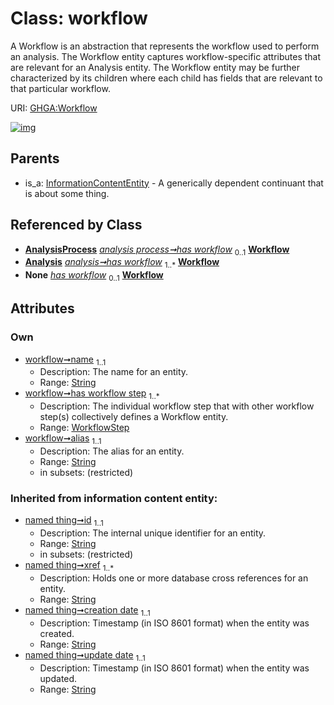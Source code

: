 
# Class: workflow


A Workflow is an abstraction that represents the workflow used to perform an analysis. The Workflow entity captures workflow-specific attributes that are relevant for an Analysis entity. The Workflow entity may be further characterized by its children where each child has fields that are relevant to that particular workflow.

URI: [GHGA:Workflow](https://w3id.org/GHGA/Workflow)


[![img](https://yuml.me/diagram/nofunky;dir:TB/class/[WorkflowStep],[WorkflowStep]<has%20workflow%20step%201..*-++[Workflow&#124;name:string;alias:string;id(i):string;xref(i):string%20%2B;creation_date(i):string;update_date(i):string;schema_type(i):string;schema_version(i):string],[AnalysisProcess]++-%20has%20workflow%200..1>[Workflow],[Analysis]++-%20has%20workflow%201..*>[Workflow],[Analysis]-%20has%20workflow(i)%200..1>[Workflow],[AnalysisProcess]-%20has%20workflow(i)%200..1>[Workflow],[InformationContentEntity]^-[Workflow],[InformationContentEntity],[AnalysisProcess],[Analysis])](https://yuml.me/diagram/nofunky;dir:TB/class/[WorkflowStep],[WorkflowStep]<has%20workflow%20step%201..*-++[Workflow&#124;name:string;alias:string;id(i):string;xref(i):string%20%2B;creation_date(i):string;update_date(i):string;schema_type(i):string;schema_version(i):string],[AnalysisProcess]++-%20has%20workflow%200..1>[Workflow],[Analysis]++-%20has%20workflow%201..*>[Workflow],[Analysis]-%20has%20workflow(i)%200..1>[Workflow],[AnalysisProcess]-%20has%20workflow(i)%200..1>[Workflow],[InformationContentEntity]^-[Workflow],[InformationContentEntity],[AnalysisProcess],[Analysis])

## Parents

 *  is_a: [InformationContentEntity](InformationContentEntity.md) - A generically dependent continuant that is about some thing.

## Referenced by Class

 *  **[AnalysisProcess](AnalysisProcess.md)** *[analysis process➞has workflow](analysis_process_has_workflow.md)*  <sub>0..1</sub>  **[Workflow](Workflow.md)**
 *  **[Analysis](Analysis.md)** *[analysis➞has workflow](analysis_has_workflow.md)*  <sub>1..\*</sub>  **[Workflow](Workflow.md)**
 *  **None** *[has workflow](has_workflow.md)*  <sub>0..1</sub>  **[Workflow](Workflow.md)**

## Attributes


### Own

 * [workflow➞name](workflow_name.md)  <sub>1..1</sub>
     * Description: The name for an entity.
     * Range: [String](types/String.md)
 * [workflow➞has workflow step](workflow_has_workflow_step.md)  <sub>1..\*</sub>
     * Description: The individual workflow step that with other workflow step(s) collectively defines a Workflow entity.
     * Range: [WorkflowStep](WorkflowStep.md)
 * [workflow➞alias](workflow_alias.md)  <sub>1..1</sub>
     * Description: The alias for an entity.
     * Range: [String](types/String.md)
     * in subsets: (restricted)

### Inherited from information content entity:

 * [named thing➞id](named_thing_id.md)  <sub>1..1</sub>
     * Description: The internal unique identifier for an entity.
     * Range: [String](types/String.md)
     * in subsets: (restricted)
 * [named thing➞xref](named_thing_xref.md)  <sub>1..\*</sub>
     * Description: Holds one or more database cross references for an entity.
     * Range: [String](types/String.md)
 * [named thing➞creation date](named_thing_creation_date.md)  <sub>1..1</sub>
     * Description: Timestamp (in ISO 8601 format) when the entity was created.
     * Range: [String](types/String.md)
 * [named thing➞update date](named_thing_update_date.md)  <sub>1..1</sub>
     * Description: Timestamp (in ISO 8601 format) when the entity was updated.
     * Range: [String](types/String.md)
